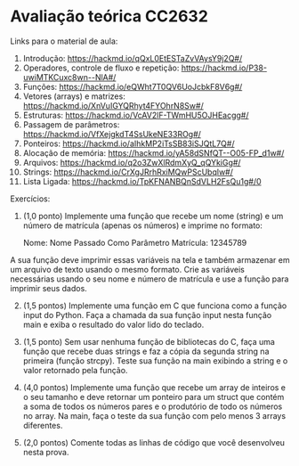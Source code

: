 # Avaliação teórica CC2632

Links para o material de aula:
1. Introdução: https://hackmd.io/qQxL0EtESTaZvVAysY9j2Q#/
2. Operadores, controle de fluxo e repetição: https://hackmd.io/P38-uwiMTKCuxc8wn--NlA#/
3. Funções: https://hackmd.io/eQWht7T0QV6UoJcbkF8V6g#/
4. Vetores (arrays) e matrizes: https://hackmd.io/XnVuIGYQRhyt4FYOhrN8Sw#/
5. Estruturas: https://hackmd.io/VcAV2lF-TWmHU5OJHEacgg#/
6. Passagem de parâmetros: https://hackmd.io/VfXejgkdT4SsUkeNE33ROg#/
7. Ponteiros: https://hackmd.io/aIhkMP2iTsSB83iSJQtL7Q#/
8. Alocação de memória: https://hackmd.io/yA58dSNfQT--O05-FP_d1w#/
9. Arquivos: https://hackmd.io/q2o3ZwXlRdmXyQ_qQYkiGg#/
10. Strings: https://hackmd.io/CrXgJRrhRxiMQwPScUbqlw#/
11. Lista Ligada: https://hackmd.io/TpKFNANBQnSdVLH2FsQu1g#/0

Exercícios:

1. (1,0 ponto) Implemente uma função que recebe um nome (string) e um número de matrícula (apenas os números) e imprime no formato:

   Nome: Nome Passado Como Parâmetro
   Matrícula: 12345789

A sua função deve imprimir essas variáveis na tela e também armazenar em um arquivo de texto usando o mesmo formato. Crie as variáveis necessárias usando o seu nome e número de matrícula e use a função para imprimir seus dados.

2. (1,5 pontos) Implemente uma função em C que funciona como a função input do Python. Faça a chamada da sua função input nesta função main e exiba o resultado do valor lido do teclado.

3. (1,5 ponto) Sem usar nenhuma função de bibliotecas do C, faça uma função que recebe duas strings e faz a cópia da segunda string na primeira (função strcpy). Teste sua função na main exibindo a string e o valor retornado pela função.

4. (4,0 pontos) Implemente uma função que recebe um array de inteiros e o seu tamanho e deve retornar um ponteiro para um struct que contém a soma de todos os números pares e o produtório de todo os números no array. Na main, faça o teste da sua função com pelo menos 3 arrays diferentes.

5. (2,0 pontos) Comente todas as linhas de código que você desenvolveu nesta prova.

